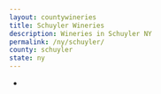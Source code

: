 ```yaml
---
layout: countywineries
title: Schuyler Wineries
description: Wineries in Schuyler NY
permalink: /ny/schuyler/
county: schuyler
state: ny
---
```

-
